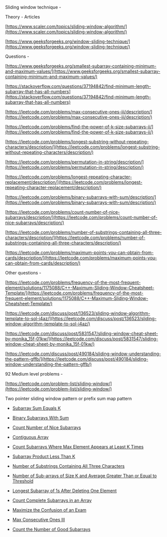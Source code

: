 Sliding window technique -

Theory - Articles

[https://www.scaler.com/topics/sliding-window-algorithm/](https://www.scaler.com/topics/sliding-window-algorithm/)

[https://www.geeksforgeeks.org/window-sliding-technique/](https://www.geeksforgeeks.org/window-sliding-technique/)

Questions -

[https://www.geeksforgeeks.org/smallest-subarray-containing-minimum-and-maximum-values/](https://www.geeksforgeeks.org/smallest-subarray-containing-minimum-and-maximum-values/)

[https://stackoverflow.com/questions/37194842/find-minimum-length-subarray-that-has-all-numbers](https://stackoverflow.com/questions/37194842/find-minimum-length-subarray-that-has-all-numbers)

[https://leetcode.com/problems/max-consecutive-ones-iii/description/](https://leetcode.com/problems/max-consecutive-ones-iii/description/)

[https://leetcode.com/problems/find-the-power-of-k-size-subarrays-ii/](https://leetcode.com/problems/find-the-power-of-k-size-subarrays-ii/)

[https://leetcode.com/problems/longest-substring-without-repeating-characters/description/](https://leetcode.com/problems/longest-substring-without-repeating-characters/description/)

[https://leetcode.com/problems/permutation-in-string/description/](https://leetcode.com/problems/permutation-in-string/description/)

[https://leetcode.com/problems/longest-repeating-character-replacement/description/](https://leetcode.com/problems/longest-repeating-character-replacement/description/)

[https://leetcode.com/problems/binary-subarrays-with-sum/description/](https://leetcode.com/problems/binary-subarrays-with-sum/description/)

[https://leetcode.com/problems/count-number-of-nice-subarrays/description/](https://leetcode.com/problems/count-number-of-nice-subarrays/description/)

[https://leetcode.com/problems/number-of-substrings-containing-all-three-characters/description/](https://leetcode.com/problems/number-of-substrings-containing-all-three-characters/description/)

[https://leetcode.com/problems/maximum-points-you-can-obtain-from-cards/description/](https://leetcode.com/problems/maximum-points-you-can-obtain-from-cards/description/)

Other questions -

[https://leetcode.com/problems/frequency-of-the-most-frequent-element/solutions/1175088/C++-Maximum-Sliding-Window-Cheatsheet-Template/](https://leetcode.com/problems/frequency-of-the-most-frequent-element/solutions/1175088/C++-Maximum-Sliding-Window-Cheatsheet-Template/)

[https://leetcode.com/discuss/post/136523/sliding-window-algorithm-template-to-sol-i4az/](https://leetcode.com/discuss/post/136523/sliding-window-algorithm-template-to-sol-i4az/)

[https://leetcode.com/discuss/post/5831547/sliding-window-cheat-sheet-by-monika_15f-01kw/](https://leetcode.com/discuss/post/5831547/sliding-window-cheat-sheet-by-monika_15f-01kw/)

[https://leetcode.com/discuss/post/490184/sliding-window-understanding-the-pattern-gffb/](https://leetcode.com/discuss/post/490184/sliding-window-understanding-the-pattern-gffb/)


92 Medium level problems -

[https://leetcode.com/problem-list/sliding-window/](https://leetcode.com/problem-list/sliding-window/)

Two pointer sliding window pattern or prefix sum map pattern

- [Subarray Sum Equals K](https://leetcode.com/problems/subarray-sum-equals-k/description/)

- [Binary Subarrays With Sum](https://leetcode.com/problems/binary-subarrays-with-sum/description/)

- [Count Number of Nice Subarrays](https://leetcode.com/problems/count-number-of-nice-subarrays)

- [Contiguous Array](https://leetcode.com/problems/contiguous-array/description/)

- [Count Subarrays Where Max Element Appears at Least K Times](https://leetcode.com/problems/count-subarrays-where-max-element-appears-at-least-k-times/description/)

- [Subarray Product Less Than K](https://leetcode.com/problems/subarray-product-less-than-k/)

- [Number of Substrings Containing All Three Characters](https://leetcode.com/problems/number-of-substrings-containing-all-three-characters/description/)

- [Number of Sub-arrays of Size K and Average Greater Than or Equal to Threshold](https://leetcode.com/problems/number-of-sub-arrays-of-size-k-and-average-greater-than-or-equal-to-threshold/description/)

- [Longest Subarray of 1s After Deleting One Element](https://leetcode.com/problems/longest-subarray-of-1s-after-deleting-one-element/description/)

- [Count Complete Subarrays in an Array](https://leetcode.com/problems/count-complete-subarrays-in-an-array/description/)

- [Maximize the Confusion of an Exam](https://leetcode.com/problems/maximize-the-confusion-of-an-exam/description/)

- [Max Consecutive Ones III](https://leetcode.com/problems/max-consecutive-ones-iii/description/)

- [Count the Number of Good Subarrays](https://leetcode.com/problems/count-the-number-of-good-subarrays/description)
